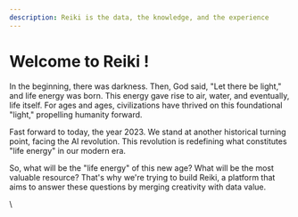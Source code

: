```yaml
---
description: Reiki is the data, the knowledge, and the experience
---
```


# Welcome to Reiki !

In the beginning, there was darkness. Then, God said, "Let there be light," and life energy was born. This energy gave rise to air, water, and eventually, life itself. For ages and ages, civilizations have thrived on this foundational "light," propelling humanity forward.&#x20;

Fast forward to today, the year 2023. We stand at another historical turning point, facing the AI revolution. This revolution is redefining what constitutes "life energy" in our modern era.&#x20;

So, what will be the "life energy" of this new age? What will be the most valuable resource? That's why we're trying to build Reiki, a platform that aims to answer these questions by merging creativity with data value.

\
